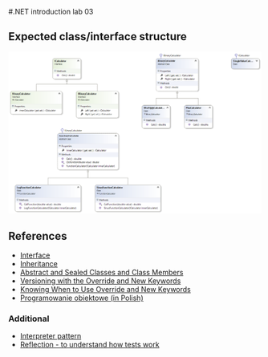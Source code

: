 #.NET introduction lab 03

Expected class/interface structure
----------------------------------
![Calculator Class Structure diagram](https://github.com/plbo/NETLab03/blob/master/CalculatorClassDiagram.png)

References
----------

* [Interface](https://msdn.microsoft.com/en-us/library/ms173156.aspx)
* [Inheritance](https://msdn.microsoft.com/en-us/library/ms173149.aspx)
* [Abstract and Sealed Classes and Class Members](https://msdn.microsoft.com/en-us/library/ms173150.aspx)
* [Versioning with the Override and New Keywords](https://msdn.microsoft.com/en-us/library/6fawty39.aspx)
* [Knowing When to Use Override and New Keywords](https://msdn.microsoft.com/en-us/library/ms173153.aspx)
* [Programowanie obiektowe (in Polish)](http://pl.wikipedia.org/wiki/Programowanie_obiektowe)

### Additional
* [Interpreter pattern](http://en.wikipedia.org/wiki/Interpreter_pattern)
* [Reflection - to understand how tests work](https://msdn.microsoft.com/en-us/library/f7ykdhsy(v=vs.110).aspx)

